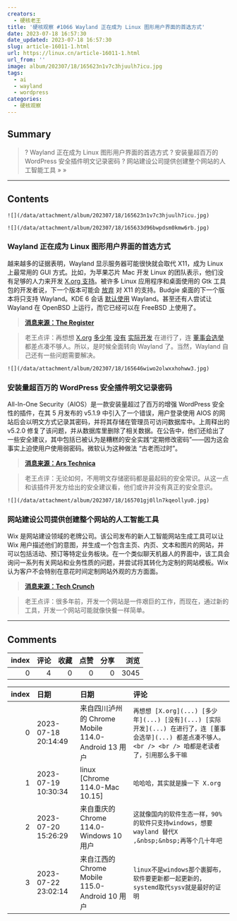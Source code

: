 ```yaml
---
creators:
  - 硬核老王
title: '硬核观察 #1066 Wayland 正在成为 Linux 图形用户界面的首选方式'
date: 2023-07-18 16:57:30
date_updated: 2023-07-18 16:57:30
slug: article-16011-1.html
url: https://linux.cn/article-16011-1.html
url_from: ''
image: album/202307/18/165623n1v7c3hjuulh7icu.jpg
tags:
  - ai
  - wayland
  - wordpress
categories:
  - 硬核观察
---
```


## Summary

> ? Wayland 正在成为 Linux 图形用户界面的首选方式
> ? 安装量超百万的 WordPress 安全插件明文记录密码
> ? 网站建设公司提供创建整个网站的人工智能工具
> » 
> »

***

<!-- more -->

## Contents

`![](/data/attachment/album/202307/18/165623n1v7c3hjuulh7icu.jpg)`

`![](/data/attachment/album/202307/18/165633d96bwpdsm0kmw6rb.jpg)`

### Wayland 正在成为 Linux 图形用户界面的首选方式

越来越多的证据表明，Wayland 显示服务器可能很快就会取代 X11，成为 Linux 上最常用的 GUI 方式。比如，为苹果芯片 Mac 开发 Linux 的团队表示，他们没有足够的人力来开发 [X.org 支持](https://linux.cn/article-15825-1.html)。被许多 Linux 应用程序和桌面使用的 Gtk 工具包的开发者说，下一个版本可能会 [放弃](https://linux.cn/article-14793-1.html) 对 X11 的支持。Budgie 桌面的下一个版本将只支持 Wayland。KDE 6 会话 [默认使用](https://linux.cn/article-15821-1.html) Wayland。甚至还有人尝试让 Wayland 在 OpenBSD 上运行，而它已经可以在 FreeBSD 上使用了。

> 
> **[消息来源：The Register](https://www.theregister.com/2023/07/13/wayland_is_coming/)**
> 
> 
> 

> 
> 老王点评：再想想 [X.org](https://linux.cn/article-12760-1.html) [多少年](https://linux.cn/article-13648-1.html) [没有](https://linux.cn/article-15331-1.html) [实际开发](https://linux.cn/article-15403-1.html) 在进行了，连 [董事会选举](https://linux.cn/article-15667-1.html) 都差点凑不够人。所以，是时候全面转向 Wayland 了。当然，Wayland 自己还有一些问题需要解决。
> 
> 
> 

`![](/data/attachment/album/202307/18/165646wiwo2olwxxhohww3.jpg)`

### 安装量超百万的 WordPress 安全插件明文记录密码

All-In-One Security（AIOS）是一款安装量超过了百万的增强 WordPress 安全性的插件，在其 5 月发布的 v5.1.9 中引入了一个错误，用户登录使用 AIOS 的网站后会以明文方式记录其密码，并将其存储在管理员可访问数据库中。上周释出的 v5.2.0 修复了该问题，并从数据库里删除了相关数据。在公告中，他们还给出了一些安全建议，其中包括已被认为是糟糕的安全实践“定期修改密码”——因为这会事实上迫使用户使用弱密码。微软认为这种做法 “古老而过时”。

> 
> **[消息来源：Ars Technica](https://arstechnica.com/security/2023/07/wordpress-plugin-installed-on-1-million-sites-logged-plaintext-passwords/)**
> 
> 
> 

> 
> 老王点评：无论如何，不用明文存储密码都是最起码的安全常识。从这一点和该插件开发方给出的安全建议看，他们或许并没有真正的安全意识。
> 
> 
> 

`![](/data/attachment/album/202307/18/165701gj0lln7kqeollyu0.jpg)`

### 网站建设公司提供创建整个网站的人工智能工具

Wix 是网站建设领域的老牌公司。该公司发布的新人工智能网站生成工具可以让 Wix 用户描述他们的意图，并生成一个包含主页、内页、文本和图片的网站，并可以包括活动、预订等特定业务板块。在一个类似聊天机器人的界面中，该工具会询问一系列有关网站和业务性质的问题，并尝试将其转化为定制的网站模板。Wix 认为客户不会特别在意花时间定制网站外观的方方面面。

> 
> **[消息来源：Tech Crunch](https://techcrunch.com/2023/07/17/wixs-new-tool-can-create-entire-websites-from-prompts)**
> 
> 
> 

> 
> 老王点评：很多年前，开发一个网站是一件艰巨的工作，而现在，通过新的工具，开发一个网站可能就像快餐一样简单。
> 
> 
>

***

## Comments


|   index |   评论 |   收藏 |   点赞 |   分享 |   浏览 |
|--------:|-------:|-------:|-------:|-------:|-------:|
|       0 |      4 |      0 |      0 |      0 |   3045 |

|   index | 日期                | 日期                                               | 评论                                                                                                                                                        |
|--------:|:--------------------|:---------------------------------------------------|:------------------------------------------------------------------------------------------------------------------------------------------------------------|
|       0 | 2023-07-18 20:14:49 | 来自四川泸州的 Chrome Mobile 114.0-Android 13 用户 | `再想想 [X.org](...) [多少年](...) [没有](...) [实际开发](...) 在进行了，连 [董事会选举](...) 都差点凑不够人。<br /> <br /> 咱都是老读者了，引用那么多干嘛` |
|       1 | 2023-07-19 10:30:34 | linux [Chrome 114.0-Mac 10.15]                     | `哈哈哈，其实就是臊一下 X.org`                                                                                                                              |
|       2 | 2023-07-20 15:26:29 | 来自重庆的 Chrome 114.0-Windows 10 用户            | `这就像国内的软件生态一样，90%的软件只支持windows，想要wayland 替代X ,&nbsp;&nbsp;再等个几十年吧`                                                           |
|       3 | 2023-07-22 23:02:14 | 来自江西的 Chrome Mobile 115.0-Android 10 用户     | `linux不是windows那个裹脚布，软件要更新都一起更新的，systemd取代sysv就是最好的证明`                                                                         |
